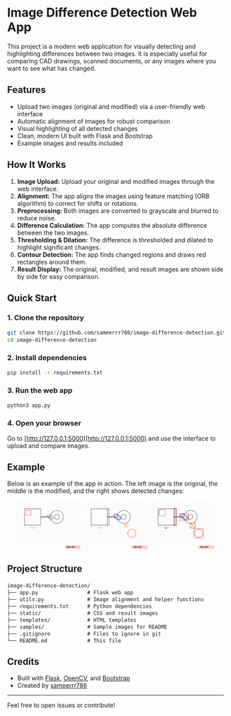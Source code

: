 # Image Difference Detection Web App

This project is a modern web application for visually detecting and highlighting differences between two images. It is especially useful for comparing CAD drawings, scanned documents, or any images where you want to see what has changed.

## Features
- Upload two images (original and modified) via a user-friendly web interface
- Automatic alignment of images for robust comparison
- Visual highlighting of all detected changes
- Clean, modern UI built with Flask and Bootstrap
- Example images and results included

## How It Works
1. **Image Upload:** Upload your original and modified images through the web interface.
2. **Alignment:** The app aligns the images using feature matching (ORB algorithm) to correct for shifts or rotations.
3. **Preprocessing:** Both images are converted to grayscale and blurred to reduce noise.
4. **Difference Calculation:** The app computes the absolute difference between the two images.
5. **Thresholding & Dilation:** The difference is thresholded and dilated to highlight significant changes.
6. **Contour Detection:** The app finds changed regions and draws red rectangles around them.
7. **Result Display:** The original, modified, and result images are shown side by side for easy comparison.

## Quick Start

### 1. Clone the repository
```bash
git clone https://github.com/sameerrr786/image-difference-detection.git
cd image-difference-detection
```

### 2. Install dependencies
```bash
pip install -r requirements.txt
```

### 3. Run the web app
```bash
python3 app.py
```

### 4. Open your browser
Go to [http://127.0.0.1:5000](http://127.0.0.1:5000) and use the interface to upload and compare images.

## Example
Below is an example of the app in action. The left image is the original, the middle is the modified, and the right shows detected changes:

<p align="center">
  <img src="samples/original_sample.png" width="30%" alt="Original Sample">
  <img src="samples/modified_sample.png" width="30%" alt="Modified Sample">
  <img src="samples/result_sample.jpg" width="30%" alt="Result Sample">
</p>

## Project Structure
```
image-difference-detection/
├── app.py                # Flask web app
├── utils.py              # Image alignment and helper functions
├── requirements.txt      # Python dependencies
├── static/               # CSS and result images
├── templates/            # HTML templates
├── samples/              # Sample images for README
├── .gitignore            # Files to ignore in git
└── README.md             # This file
```

## Credits
- Built with [Flask](https://flask.palletsprojects.com/), [OpenCV](https://opencv.org/), and [Bootstrap](https://getbootstrap.com/)
- Created by [sameerrr786](https://github.com/sameerrr786)

---

Feel free to open issues or contribute! 